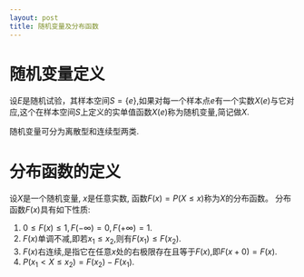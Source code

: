 ```yaml
---
layout: post
title: 随机变量及分布函数
---
```



# 随机变量定义

设$E$是随机试验，其样本空间$S=\{e\}$,如果对每一个样本点$e$有一个实数$X(e)$与它对应,这个在样本空间$S$上定义的实单值函数$X(e)$称为随机变量,简记做$X$.

随机变量可分为离散型和连续型两类.

# 分布函数的定义

设$X$是一个随机变量, $x$是任意实数, 函数$F(x)=P(X\le x)$称为$X$的分布函数。
分布函数$F(x)$具有如下性质:

1. $0\le F(x)\le1,F(-\infty)=0,F(+\infty)=1$.
2. $F(x)$单调不减,即若$x_1\le x_2$,则有$F(x_1)\le F(x_2)$.
3. $F(x)$右连续,是指它在任意$x$处的右极限存在且等于$F(x)$,即$F(x+0)=F(x)$.
4. $P(x_1\lt X\le x_2)=F(x_2)-F(x_1)$.

